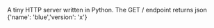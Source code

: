 A tiny HTTP server written in Python. 
The GET / endpoint returns json {'name': 'blue','version': 'x'}